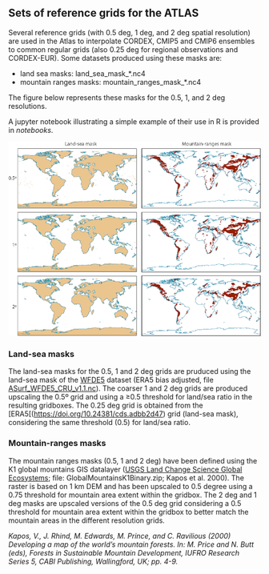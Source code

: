 ## Sets of reference grids for the ATLAS

Several reference grids (with 0.5 deg, 1 deg, and 2 deg spatial resolution) are used in the Atlas to interpolate CORDEX, CMIP5 and CMIP6 ensembles to common regular grids (also 0.25 deg for regional observations and CORDEX-EUR). Some datasets produced using these masks are:
* land sea masks: land_sea_mask_*.nc4 
* mountain ranges masks: mountain_ranges_mask_*.nc4 

The figure below represents these masks for the 0.5, 1, and 2 deg resolutions. 

A jupyter notebook illustrating a simple example of their use in R is provided in *notebooks*. 

<p align="center">
  <img src="/man/reference-grids.png" alt="" width="" />
</p>

### Land-sea masks
The land-sea masks for the 0.5, 1 and 2 deg grids are pruduced using the land-sea mask of the [WFDE5](https://essd.copernicus.org/articles/12/2097/2020/) dataset (ERA5 bias adjusted, file [ASurf_WFDE5_CRU_v1.1.nc](https://doi.org/10.24381/cds.20d54e34)). The coarser 1 and 2 deg grids are produced upscaling the 0.5º grid and using a ≥0.5 threshold for land/sea ratio in the resulting gridboxes. The 0.25 deg grid is obtained from the [ERA5[(https://doi.org/10.24381/cds.adbb2d47) grid (land-sea mask), considering the same threshold (0.5) for land/sea ratio.

### Mountain-ranges masks
The mountain ranges masks (0.5, 1 and 2 deg) have been defined using the K1 global mountains GIS datalayer ([USGS Land Change Science Global Ecosystems](https://rmgsc.cr.usgs.gov/outgoing/ecosystems/Global); file: GlobalMountainsK1Binary.zip; Kapos et al. 2000). The raster is based on 1 km DEM and has been upscaled to 0.5 degree using a 0.75 threshold for mountain area extent within the gridbox. The 2 deg and 1 deg masks are upscaled versions of the 0.5 deg grid considering a 0.5 threshold for mountain area extent within the gridbox to better match the mountain areas in the different resolution grids.

*Kapos, V., J. Rhind, M. Edwards, M. Prince, and C. Ravilious (2000) Developing a map of the world’s mountain forests. In: M. Price and N. Butt (eds), Forests in Sustainable Mountain Development, IUFRO Research Series 5, CABI Publishing, Wallingford, UK; pp. 4-9.*
